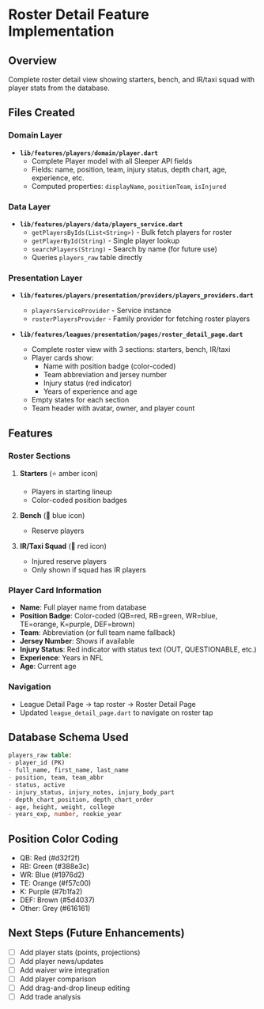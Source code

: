 # Roster Detail Feature Implementation

## Overview
Complete roster detail view showing starters, bench, and IR/taxi squad with player stats from the database.

## Files Created

### Domain Layer
- **`lib/features/players/domain/player.dart`**
  - Complete Player model with all Sleeper API fields
  - Fields: name, position, team, injury status, depth chart, age, experience, etc.
  - Computed properties: `displayName`, `positionTeam`, `isInjured`

### Data Layer
- **`lib/features/players/data/players_service.dart`**
  - `getPlayersByIds(List<String>)` - Bulk fetch players for roster
  - `getPlayerById(String)` - Single player lookup
  - `searchPlayers(String)` - Search by name (for future use)
  - Queries `players_raw` table directly

### Presentation Layer
- **`lib/features/players/presentation/providers/players_providers.dart`**
  - `playersServiceProvider` - Service instance
  - `rosterPlayersProvider` - Family provider for fetching roster players

- **`lib/features/leagues/presentation/pages/roster_detail_page.dart`**
  - Complete roster view with 3 sections: starters, bench, IR/taxi
  - Player cards show:
    * Name with position badge (color-coded)
    * Team abbreviation and jersey number
    * Injury status (red indicator)
    * Years of experience and age
  - Empty states for each section
  - Team header with avatar, owner, and player count

## Features

### Roster Sections
1. **Starters** (⭐ amber icon)
   - Players in starting lineup
   - Color-coded position badges
   
2. **Bench** (💺 blue icon)
   - Reserve players
   
3. **IR/Taxi Squad** (🏥 red icon)
   - Injured reserve players
   - Only shown if squad has IR players

### Player Card Information
- **Name**: Full player name from database
- **Position Badge**: Color-coded (QB=red, RB=green, WR=blue, TE=orange, K=purple, DEF=brown)
- **Team**: Abbreviation (or full team name fallback)
- **Jersey Number**: Shows if available
- **Injury Status**: Red indicator with status text (OUT, QUESTIONABLE, etc.)
- **Experience**: Years in NFL
- **Age**: Current age

### Navigation
- League Detail Page → tap roster → Roster Detail Page
- Updated `league_detail_page.dart` to navigate on roster tap

## Database Schema Used

```sql
players_raw table:
- player_id (PK)
- full_name, first_name, last_name
- position, team, team_abbr
- status, active
- injury_status, injury_notes, injury_body_part
- depth_chart_position, depth_chart_order
- age, height, weight, college
- years_exp, number, rookie_year
```

## Position Color Coding
- QB: Red (#d32f2f)
- RB: Green (#388e3c)
- WR: Blue (#1976d2)
- TE: Orange (#f57c00)
- K: Purple (#7b1fa2)
- DEF: Brown (#5d4037)
- Other: Grey (#616161)

## Next Steps (Future Enhancements)
- [ ] Add player stats (points, projections)
- [ ] Add player news/updates
- [ ] Add waiver wire integration
- [ ] Add player comparison
- [ ] Add drag-and-drop lineup editing
- [ ] Add trade analysis
